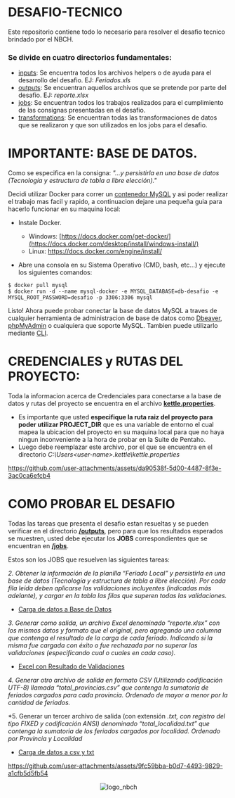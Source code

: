 # DESAFIO-TECNICO
Este repositorio contiene todo lo necesario para resolver el desafio tecnico brindado por el NBCH.


### Se divide en cuatro directorios fundamentales:
* [inputs](/inputs/): Se encuentra todos los archivos helpers o de ayuda para el desarrollo del desafio. EJ: *Feriados.xls*
* [outputs](/outputs/): Se encuentran aquellos archivos que se pretende por parte del desafio. EJ: *reporte.xlsx*
* [jobs](/jobs/): Se encuentran todos los trabajos realizados para el cumplimiento de las consignas presentadas en el desafio.
* [transformations](/transformations/): Se encuentran todas las transformaciones de datos que se realizaron y que son utilizados en los jobs para  el desafio.



# IMPORTANTE: BASE DE DATOS.
Como se especifica en la consigna: *"...y persistirla en una base de datos (Tecnología y estructura de tabla a libre elección)."*

Decidi utilizar Docker para correr un [contenedor MySQL](https://hub.docker.com/_/mysql) y asi poder realizar el trabajo mas facil y rapido, a continuacion dejare una pequeña guia para hacerlo funcionar en su maquina local:

* Instale Docker.
    * Windows: [https://docs.docker.com/get-docker/](https://docs.docker.com/desktop/install/windows-install/)
    * Linux: https://docs.docker.com/engine/install/
  
* Abre una consola en su Sistema Operativo (CMD, bash, etc...) y ejecute los siguientes comandos: 

```
$ docker pull mysql
$ docker run -d --name mysql-docker -e MYSQL_DATABASE=db-desafio -e MYSQL_ROOT_PASSWORD=desafio -p 3306:3306 mysql
```

Listo! Ahora puede probar conectar la base de datos MySQL a traves de cualquier herramienta de administracion de base de datos como [Dbeaver](https://dbeaver.io/), [phpMyAdmin](https://www.phpmyadmin.net/) o cualquiera que soporte MySQL. Tambien puede utilizarlo mediante [CLI](https://dev.mysql.com/doc/refman/8.4/en/mysql.html).


# CREDENCIALES y RUTAS DEL PROYECTO:
Toda la informacion acerca de Credenciales para conectarse a la base de datos y rutas del proyecto se encuentra en el archivo [**kettle.properties**](/kettle.properties). 

* Es importante que usted **especifique la ruta raiz del proyecto para poder utilizar PROJECT_DIR** que es una variable de entorno el cual mapea la ubicacion del proyecto en su maquina local para que no haya ningun inconveniente a la hora de probar en la Suite de Pentaho.
* Luego debe reemplazar este archivo, por el que se encuentra en el directorio *C:\Users\<user-name>\.kettle\kettle.properties*

https://github.com/user-attachments/assets/da90538f-5d00-4487-8f3e-3ac0ca6efcb4

# COMO PROBAR EL DESAFIO
Todas las tareas que presenta el desafio estan resueltas y se pueden verificar en el directorio [**/outputs**](/outputs), pero para que los resultados esperados se muestren, usted debe ejecutar los **JOBS** correspondientes que se encuentran en [**/jobs**](/jobs).

Estos son los JOBS que resuelven las siguientes tareas:

*2.  Obtener la información de la planilla “Feriado Local” y persistirla en una base de datos (Tecnología y estructura de tabla a libre elección). Por cada fila leída deben aplicarse las validaciones incluyentes (indicadas más adelante), y cargar en la tabla las filas que superen todas las validaciones.*
        
* [Carga de datos a Base de Datos](/jobs/JOB_Carga%20de%20datos%20a%20Base%20de%20Datos.kjb)

*3.	Generar como salida, un archivo Excel denominado “reporte.xlsx” con los mismos datos y formato que el original, pero agregando una columna que contenga el resultado de la carga de cada feriado. Indicando si la misma fue cargada con éxito o fue rechazada por no superar las validaciones (especificando cual o cuales en cada caso).* 

* [Excel con Resultado de Validaciones](/jobs/JOB_Excel%20con%20Resultado%20de%20Validaciones.kjb)

*4.	Generar otro archivo de salida en formato CSV (Utilizando codificación UTF-8) llamada “total_provincias.csv” que contenga la sumatoria de feriados cargados para cada provincia. Ordenado de mayor a menor por la cantidad de feriados.*

*5.	Generar un tercer archivo de salida (con extensión *.txt, con registro del tipo FIXED y codificación ANSI) denominado “total_localidad.txt” que contenga la sumatoria de los feriados cargados por localidad. Ordenado por Provincia y Localidad*

* [Carga de datos a csv y txt](/jobs/JOB_Carga%20de%20datos%20a%20.csv%20y%20.txt.kjb)

https://github.com/user-attachments/assets/9fc59bba-b0d7-4493-9829-a1cfb5d5fb54

<div align="center">
   <img src="https://github.com/user-attachments/assets/c99dd153-29c4-4b52-acc2-03bcb4551414" alt="logo_nbch">
</div>
